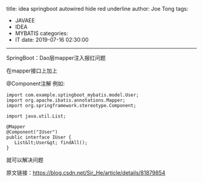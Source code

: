 title: idea springboot autowired hide red underline
author: Joe Tong
tags:
  - JAVAEE
  - IDEA
  - MYBATIS
categories:
  - IT
date: 2019-07-16 02:30:00
---
SpringBoot：Dao层mapper注入报红问题

在mapper接口上加上

@Component注解
例如:
```
import com.example.sptingboot_mybatis.model.User;
import org.apache.ibatis.annotations.Mapper;
import org.springframework.stereotype.Component;

import java.util.List;

@Mapper
@Component("IUser")
public interface IUser {
   List&lt;User&gt; findAll();
}
``` 

就可以解决问题



原文链接：https://blog.csdn.net/Sir_He/article/details/81879854 
